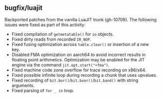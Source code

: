 ## bugfix/luajit

Backported patches from the vanilla LuaJIT trunk (gh-10709). The following
issues were fixed as part of this activity:

* Fixed compilation of `getmetatable()` for `io` objects.
* Fixed dirty reads from recorded `IR_NOP`.
* Fixed fusing optimization across `table.clear()` or insertion of a new key.
* Disabled FMA optimization on aarch64 to avoid incorrect results in floating
  point arithmetics. Optimization may be enabled for the JIT engine via the
  command `jit.opt.start("+fma")`.
* Fixed machine code zone overflow for trace recording on x86/x64.
* Fixed possible infinite loop during recording a chunk that uses upvalues.
* Fixed recording of `bit.bor()`/`bit.bxor()`/`bit.band()` with string
  arguments.
* Fixed parsing of `for _ in` loop.
